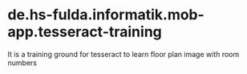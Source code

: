 # de.hs-fulda.informatik.mob-app.tesseract-training
It is a training ground for tesseract to learn floor plan image with room numbers
